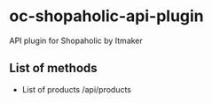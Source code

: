 # oc-shopaholic-api-plugin
API plugin for Shopaholic by Itmaker


## List of methods
* List of products /api/products
